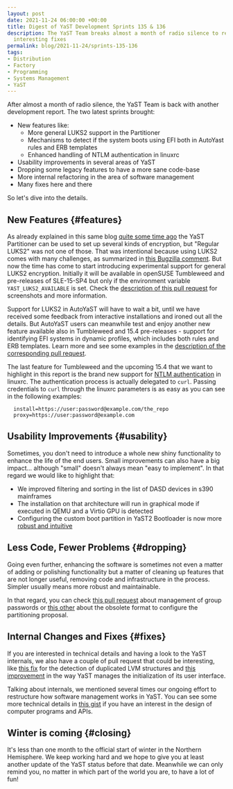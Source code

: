 ```yaml
---
layout: post
date: 2021-11-24 06:00:00 +00:00
title: Digest of YaST Development Sprints 135 & 136
description: The YaST Team breaks almost a month of radio silence to report new features and
  interesting fixes
permalink: blog/2021-11-24/sprints-135-136
tags:
- Distribution
- Factory
- Programming
- Systems Management
- YaST
---
```


After almost a month of radio silence, the YaST Team is back with another development report. The
two latest sprints brought:

- New features like:
  - More general LUKS2 support in the Partitioner
  - Mechanisms to detect if the system boots using EFI both in AutoYast rules and ERB templates
  - Enhanced handling of NTLM authentication in linuxrc
- Usability improvements in several areas of YaST
- Dropping some legacy features to have a more sane code-base
- More internal refactoring in the area of software management
- Many fixes here and there

So let's dive into the details.

## New Features {#features}

As already explained in this same blog [quite some time
ago](https://yast.opensuse.org/blog/2019/10/09/advanced-encryption-options-land-in-the-yast-partitioner/)
the YaST Partitioner can be used to set up several kinds of encryption, but "Regular LUKS2" was not
one of those. That was intentional because using LUKS2 comes with many challenges, as summarized in
[this Bugzilla comment](https://bugzilla.suse.com/show_bug.cgi?id=1185291#c1). But now the time has
come to start introducing experimental support for general LUKS2 encryption.  Initially it will be
available in openSUSE Tumbleweed and pre-releases of SLE-15-SP4 but only if the environment variable
`YAST_LUKS2_AVAILABLE` is set. Check the [description of this pull
request](https://github.com/yast/yast-storage-ng/pull/1245) for screenshots and more information. 

Support for LUKS2 in AutoYaST will have to wait a bit, until we have received some feedback from
interactive installations and ironed out all the details. But AutoYaST users can meanwhile test and
enjoy another new feature available also in Tumbleweed and 15.4 pre-releases - support for
identifying EFI systems in dynamic profiles, which includes both rules and ERB templates. Learn more
and see some examples in the [description of the corresponding pull
request](https://github.com/yast/yast-autoinstallation/pull/808).

The last feature for Tumbleweed and the upcoming 15.4 that we want to highlight in this report is
the brand new support for [NTLM authentication](https://en.wikipedia.org/wiki/NT_LAN_Manager) in
linuxrc. The authentication process is actually delegated to `curl`. Passing credentials to `curl`
through the linuxrc parameters is as easy as you can see in the following examples:

```
  install=https://user:password@example.com/the_repo
  proxy=https://user:password@example.com
```

## Usability Improvements {#usability}

Sometimes, you don't need to introduce a whole new shiny functionality to enhance the life of the
end users. Small improvements can also have a big impact... although "small" doesn't always mean
"easy to implement".  In that regard we would like to highlight that:

 - We improved filtering and sorting in the list of DASD devices in s390 mainframes
 - The installation on that architecture will run in graphical mode if executed in QEMU and a Virtio GPU is detected
 - Configuring the custom boot partition in YaST2 Bootloader is now more [robust and
   intuitive](https://github.com/yast/yast-bootloader/pull/654)

## Less Code, Fewer Problems {#dropping}

Going even further, enhancing the software is sometimes not even a matter of adding or polishing
functionality but a matter of cleaning up features that are not longer useful, removing code and
infrastructure in the process. Simpler usually means more robust and maintainable.

In that regard, you can check [this pull request](https://github.com/yast/yast-users/pull/353) about
management of group passwords or [this other](https://github.com/yast/yast-storage-ng/pull/1239)
about the obsolete format to configure the partitioning proposal.

## Internal Changes and Fixes {#fixes}

If you are interested in technical details and having a look to the YaST internals, we also have a
couple of pull request that could be interesting, like [this
fix](https://github.com/yast/yast-storage-ng/pull/1247) for the detection of duplicated LVM
structures and [this improvement](https://github.com/yast/yast-yast2/pull/1204) in the way YaST
manages the initialization of its user interface.

Talking about internals, we mentioned several times our ongoing effort to restructure how
software management works in YaST. You can see some more technical details in [this
gist](https://gist.github.com/imobachgs/30942b4b89f4b33125ca9d1f6b1476b1) if you have an interest in
the design of computer programs and APIs.

## Winter is coming {#closing}

It's less than one month to the official start of winter in the Northern Hemisphere. We keep working
hard and we hope to give you at least another update of the YaST status before that date. Meanwhile
we can only remind you, no matter in which part of the world you are, to have a lot of fun!
